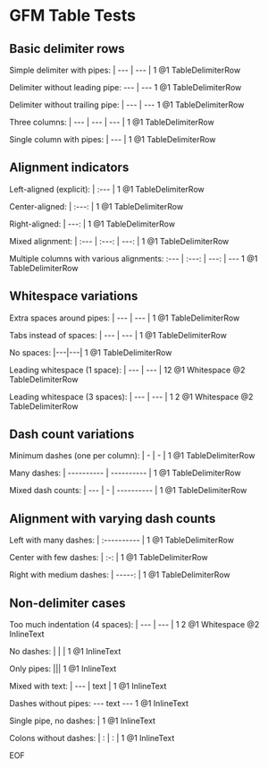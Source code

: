 # GFM Table Tests

## Basic delimiter rows

Simple delimiter with pipes:
| --- | --- |
1
@1 TableDelimiterRow

Delimiter without leading pipe:
--- | ---
1
@1 TableDelimiterRow

Delimiter without trailing pipe:
| --- | ---
1
@1 TableDelimiterRow

Three columns:
| --- | --- | --- |
1
@1 TableDelimiterRow

Single column with pipes:
| --- |
1
@1 TableDelimiterRow

## Alignment indicators

Left-aligned (explicit):
| :--- |
1
@1 TableDelimiterRow

Center-aligned:
| :---: |
1
@1 TableDelimiterRow

Right-aligned:
| ---: |
1
@1 TableDelimiterRow

Mixed alignment:
| :--- | :---: | ---: |
1
@1 TableDelimiterRow

Multiple columns with various alignments:
:--- | :---: | ---: | ---
1
@1 TableDelimiterRow

## Whitespace variations

Extra spaces around pipes:
|   ---   |   ---   |
1
@1 TableDelimiterRow

Tabs instead of spaces:
|	---	|	---	|
1
@1 TableDelimiterRow

No spaces:
|---|---|
1
@1 TableDelimiterRow

Leading whitespace (1 space):
 | --- | --- |
12
@1 Whitespace
@2 TableDelimiterRow

Leading whitespace (3 spaces):
   | --- | --- |
1  2
@1 Whitespace
@2 TableDelimiterRow

## Dash count variations

Minimum dashes (one per column):
| - | - |
1
@1 TableDelimiterRow

Many dashes:
| ---------- | ---------- |
1
@1 TableDelimiterRow

Mixed dash counts:
| --- | - | ---------- |
1
@1 TableDelimiterRow

## Alignment with varying dash counts

Left with many dashes:
| :---------- |
1
@1 TableDelimiterRow

Center with few dashes:
| :-: |
1
@1 TableDelimiterRow

Right with medium dashes:
| -----: |
1
@1 TableDelimiterRow

## Non-delimiter cases

Too much indentation (4 spaces):
    | --- | --- |
1   2
@1 Whitespace
@2 InlineText

No dashes:
| | |
1
@1 InlineText

Only pipes:
|||
1
@1 InlineText

Mixed with text:
| --- | text |
1
@1 InlineText

Dashes without pipes:
--- text ---
1
@1 InlineText

Single pipe, no dashes:
|
1
@1 InlineText

Colons without dashes:
| : | : |
1
@1 InlineText

EOF

